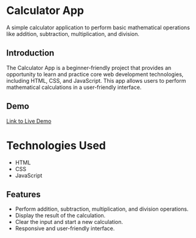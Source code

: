 # Calculator App

A simple calculator application to perform basic mathematical operations like addition, subtraction, multiplication, and division.

## Introduction

The Calculator App is a beginner-friendly project that provides an opportunity to learn and practice core web development technologies, including HTML, CSS, and JavaScript. This app allows users to perform mathematical calculations in a user-friendly interface.

## Demo
[Link to Live Demo](https://your-demo-link-here)

# Technologies Used
- HTML
- CSS
- JavaScript

## Features

- Perform addition, subtraction, multiplication, and division operations.
- Display the result of the calculation.
- Clear the input and start a new calculation.
- Responsive and user-friendly interface.

